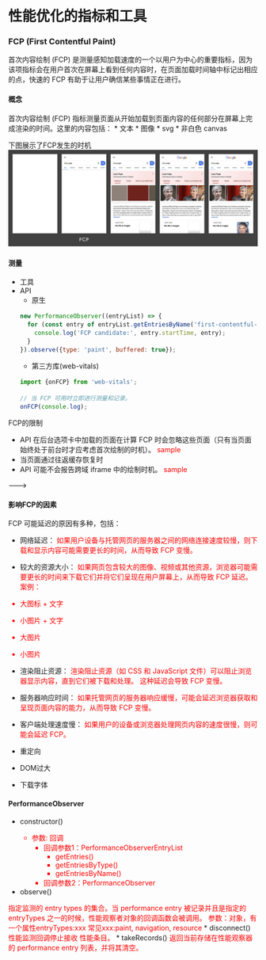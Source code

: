# 性能优化的指标和工具

### FCP (First Contentful Paint)
首次内容绘制 (FCP) 是测量感知加载速度的一个以用户为中心的重要指标，因为该项指标会在用户首次在屏幕上看到任何内容时，在页面加载时间轴中标记出相应的点，快速的 FCP 有助于让用户确信某些事情正在进行。
#### 概念
首次内容绘制 (FCP) 指标测量页面从开始加载到页面内容的任何部分在屏幕上完成渲染的时间。这里的内容包括：
    * 文本
    * 图像
    * svg
    * 非白色 canvas


下图展示了FCP发生的时机
<img src="./images/FCP.png" />


#### 测量
* 工具
* API
  * 原生
  ```js
  new PerformanceObserver((entryList) => {
    for (const entry of entryList.getEntriesByName('first-contentful-paint')) {
      console.log('FCP candidate:', entry.startTime, entry);
    }
  }).observe({type: 'paint', buffered: true});
  ```
  * 第三方库(web-vitals)
  ```js
  import {onFCP} from 'web-vitals';

  // 当 FCP 可用时立即进行测量和记录。
  onFCP(console.log);
  ```

FCP的限制
* API 在后台选项卡中加载的页面在计算 FCP 时会忽略这些页面（只有当页面始终处于前台时才应考虑首次绘制的时机）。
<font color="red">sample</font>
* 当页面通过往返缓存恢复时
* API 可能不会报告跨域 iframe 中的绘制时机。
<font color="red">sample</font>

--->


#### 影响FCP的因素
FCP 可能延迟的原因有多种，包括：


* 网络延迟：
<font color="red">如果用户设备与托管网页的服务器之间的网络连接速度较慢，则下载和显示内容可能需要更长的时间，从而导致 FCP 变慢。</font>

* 较大的资源大小：
<font color="red">如果网页包含较大的图像、视频或其他资源，浏览器可能需要更长的时间来下载它们并将它们呈现在用户屏幕上，从而导致 FCP 延迟。
案例：
* 大图标 + 文字
* 小图片 + 文字
* 大图片
* 小图片
</font>

* 渲染阻止资源：
<font color="red">渲染阻止资源（如 CSS 和 JavaScript 文件）可以阻止浏览器显示内容，直到它们被下载和处理。 这种延迟会导致 FCP 变慢。</font>

* 服务器响应时间：
<font color="red">如果托管网页的服务器响应缓慢，可能会延迟浏览器获取和呈现页面内容的能力，从而导致 FCP 变慢。</font>

* 客户端处理速度慢：
<font color="red">如果用户的设备或浏览器处理网页内容的速度很慢，则可能会延迟 FCP。</font>


* 重定向
* DOM过大
* 下载字体
#### PerformanceObserver
  * constructor()
    <font color="red"> 
    * 参数: 回调
      * 回调参数1：PerformanceObserverEntryList
        * getEntries()
        * getEntriesByType()
        * getEntriesByName()
      * 回调参数2：PerformanceObserver
    </font>
  * observe()
  <font color="red">
  指定监测的 entry types 的集合。当 performance entry 被记录并且是指定的 entryTypes 之一的时候，性能观察者对象的回调函数会被调用。
  参数：对象，有一个属性entryTypes:xxx
    常见xxx:paint, navigation, resource
  </font>
  * disconnect()
  <font color="red">性能监测回调停止接收 性能条目。</font>
  * takeRecords()
  <font color="red">返回当前存储在性能观察器的 performance entry 列表，并将其清空。</font>